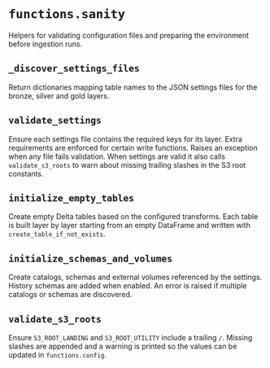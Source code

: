 # `functions.sanity`

Helpers for validating configuration files and preparing the environment
before ingestion runs.

## `_discover_settings_files`

Return dictionaries mapping table names to the JSON settings files for
the bronze, silver and gold layers.

## `validate_settings`

Ensure each settings file contains the required keys for its layer.
Extra requirements are enforced for certain write functions. Raises an
exception when any file fails validation. When settings are valid it also
calls `validate_s3_roots` to warn about missing trailing slashes in the
S3 root constants.

## `initialize_empty_tables`

Create empty Delta tables based on the configured transforms. Each table
is built layer by layer starting from an empty DataFrame and written with
`create_table_if_not_exists`.

## `initialize_schemas_and_volumes`

Create catalogs, schemas and external volumes referenced by the settings.
History schemas are added when enabled. An error is raised if multiple
catalogs or schemas are discovered.

## `validate_s3_roots`

Ensure ``S3_ROOT_LANDING`` and ``S3_ROOT_UTILITY`` include a trailing
``/``. Missing slashes are appended and a warning is printed so the
values can be updated in ``functions.config``.
